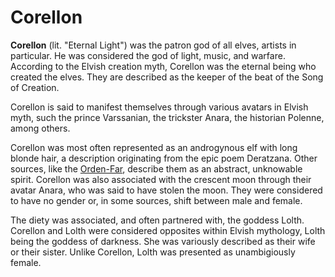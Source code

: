 # Corellon

**Corellon** (lit. "Eternal Light") was the patron god of all elves, artists in particular. He was considered the god of light, music, and warfare. According to the Elvish creation myth, Corellon was the eternal being who created the elves. They are described as the keeper of the beat of the Song of Creation.


Corellon is said to manifest themselves through various avatars in Elvish myth, such the prince Varssanian, the trickster Anara, the historian Polenne, among others. 


Corellon was most often represented as an androgynous elf with long blonde hair, a description originating from the epic poem Deratzana. Other sources, like the [Orden-Far](Orden-Far), describe them as an abstract, unknowable spirit. Corellon was also associated with the crescent moon through their avatar Anara, who was said to have stolen the moon. They were considered to have no gender or, in some sources, shift between male and female.

The diety was associated, and often partnered with, the goddess Lolth. Corellon and Lolth were considered opposites within Elvish mythology, Lolth being the goddess of darkness. She was variously described as their wife or their sister. Unlike Corellon, Lolth was presented as unambigiously female.

